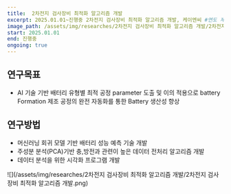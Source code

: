 ```yaml
---
title:  2차전지 검사장비 최적화 알고리즘 개발
excerpt: 2025.01.01~진행중 2차전지 검사장비 최적화 알고리즘 개발, 케이엔씨 #연도 제목 기관
image_path: /assets/img/researches/2차전지 검사장비 최적화 알고리즘 개발/2차전지 검사장비 최적화 알고리즘 개발.png #연구 제목
start: 2025.01.01
end: 진행중
ongoing: true
---
```


## 연구목표

- AI 기술 기반 배터리 유형별 최적 공정 parameter 도출 및 이의 적용으로 battery Formation 제조 공정의 완전 자동화를 통한 Battery 생산성 향상

## 연구방법
- 머신러닝 회귀 모델 기반 배터리 성능 예측 기술 개발
- 주성분 분석(PCA)기반 충,방전과 관련이 높은 데이터 전처리 알고리즘 개발
- 데이터 분석을 위한 시각화 프로그램 개발


 
![](/assets/img/researches/2차전지 검사장비 최적화 알고리즘 개발/2차전지 검사장비 최적화 알고리즘 개발.png)
